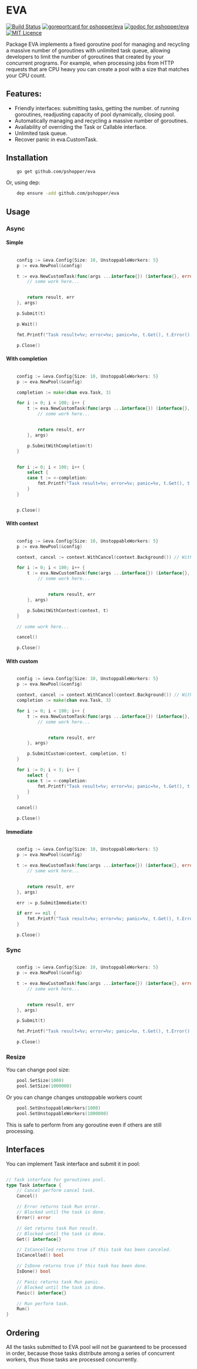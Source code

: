 # EVA

[![Build Status][1]][2]
[![goreportcard for pshopper/eva][3]][4]
[![godoc for pshopper/eva][5]][6]
[![MIT Licence][7]][8]


Package EVA implements a fixed goroutine pool for managing and recycling
a massive number of goroutines with unlimited task queue, allowing developers
to limit the number of goroutines that created by your concurrent programs.
For example, when processing jobs from HTTP requests that are CPU heavy you
can create a pool with a size that matches your CPU count.

## Features:

- Friendly interfaces: submitting tasks, getting the number.
of running goroutines, readjusting capacity of pool dynamically, closing pool.
- Automatically managing and recycling a massive number of goroutines.
- Availability of overriding the Task or Callable interface.
- Unlimited task queue.
- Recover panic in eva.CustomTask.


## Installation

```sh
    go get github.com/pshopper/eva
```

Or, using dep:

```sh
    dep ensure -add github.com/pshopper/eva
```

## Usage

### Async

#### Simple

```go

    config := &eva.Config{Size: 10, UnstoppableWorkers: 5}
    p := eva.NewPool(&config)

    t := eva.NewCustomTask(func(args ...interface{}) (interface{}, error) {
        // some work here...


        return result, err
    }, args)

    p.Submit(t)

    p.Wait()

    fmt.Printf("Task result=%v; error=%v; panic=%v, t.Get(), t.Error(), t.Panic())

    p.Close()

```

#### With completion

```go

    config := &eva.Config{Size: 10, UnstoppableWorkers: 5}
    p := eva.NewPool(&config)

    completion := make(chan eva.Task, 3)

    for i := 0; i < 100; i++ {
        t := eva.NewCustomTask(func(args ...interface{}) (interface{}, error) {
            // some work here...


            return result, err
        }, args)

        p.SubmitWithCompletion(t)
    }


    for i := 0; i < 100; i++ {
        select {
        case t := <-completion:
            fmt.Printf("Task result=%v; error=%v; panic=%v, t.Get(), t.Error(), t.Panic())
        }
    }


    p.Close()

```

#### With context

```go

    config := &eva.Config{Size: 10, UnstoppableWorkers: 5}
    p := eva.NewPool(&config)

    context, cancel := context.WithCancel(context.Background()) // WithDeadline or WithTimeout

    for i := 0; i < 100; i++ {
        t := eva.NewCustomTask(func(args ...interface{}) (interface{}, error) {
            // some work here...


                return result, err
        }, args)

        p.SubmitWithContext(context, t)
    }

    // some work here...

    cancel()

    p.Close()

```

#### With custom

```go

    config := &eva.Config{Size: 10, UnstoppableWorkers: 5}
    p := eva.NewPool(&config)

    context, cancel := context.WithCancel(context.Background()) // WithDeadline or WithTimeout
    completion := make(chan eva.Task, 3)

    for i := 0; i < 100; i++ {
        t := eva.NewCustomTask(func(args ...interface{}) (interface{}, error) {
            // some work here...


                return result, err
        }, args)

        p.SubmitCustom(context, completion, t)
    }

    for i := 0; i < 3; i++ {
        select {
        case t := <-completion:
            fmt.Printf("Task result=%v; error=%v; panic=%v, t.Get(), t.Error(), t.Panic())
        }
    }

    cancel()

    p.Close()

```

#### Immediate

```go

    config := &eva.Config{Size: 10, UnstoppableWorkers: 5}
    p := eva.NewPool(&config)

    t := eva.NewCustomTask(func(args ...interface{}) (interface{}, error) {
        // some work here...


        return result, err
    }, args)

    err := p.SubmitImmediate(t)

    if err == nil {
        fmt.Printf("Task result=%v; error=%v; panic=%v, t.Get(), t.Error(), t.Panic())
    }

    p.Close()

```

### Sync

```go

    config := &eva.Config{Size: 10, UnstoppableWorkers: 5}
    p := eva.NewPool(&config)

    t := eva.NewCustomTask(func(args ...interface{}) (interface{}, error) {
        // some work here...


        return result, err
    }, args)

    p.Submit(t)

    fmt.Printf("Task result=%v; error=%v; panic=%v, t.Get(), t.Error(), t.Panic()) // like CompletableFuture

    p.Close()

```

### Resize

You can change pool size:

```go
    pool.SetSize(1000)
    pool.SetSize(1000000)
```

Or you can change changes unstoppable workers count

```go
    pool.SetUnstoppableWorkers(1000)
    pool.SetUnstoppableWorkers(1000000)
```

This is safe to perform from any goroutine even if others are still processing.

## Interfaces

You can implement Task interface and submit it in pool:

```go

// Task interface for goroutines pool.
type Task interface {
	// Cancel perform cancel task.
	Cancel()

	// Error returns task Run error.
	// Blocked until the task is done.
	Error() error

	// Get returns task Run result.
	// Blocked until the task is done.
	Get() interface{}

	// IsCancelled returns true if this task has been canceled.
	IsCancelled() bool

	// IsDone returns true if this task has been done.
	IsDone() bool

	// Panic returns task Run panic.
	// Blocked until the task is done.
	Panic() interface{}

	// Run perform task.
	Run()
}

```

## Ordering

All the tasks submitted to EVA pool will not be guaranteed to be processed in order,
because those tasks distribute among a series of concurrent workers, thus those tasks are processed concurrently.

[1]: https://travis-ci.com/pshopper/eva.svg?branch=master
[2]: https://travis-ci.com/pshopper/eva
[3]: https://goreportcard.com/badge/github.com/pshopper/eva
[4]: https://goreportcard.com/report/github.com/pshopper/eva
[5]: https://godoc.org/github.com/pshopper/eva?status.svg
[6]: https://godoc.org/github.com/pshopper/eva
[7]: https://badges.frapsoft.com/os/mit/mit.svg?v=103
[8]: https://opensource.org/licenses/mit-license.php
